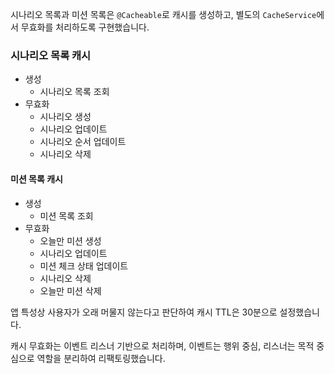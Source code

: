 시나리오 목록과 미션 목록은 `@Cacheable`로 캐시를 생성하고, 별도의 `CacheService`에서 무효화를 처리하도록 구현했습니다.
### 시나리오 목록 캐시
- 생성
	- 시나리오 목록 조회
- 무효화
	- 시나리오 생성
	- 시나리오 업데이트
	- 시나리오 순서 업데이트
	- 시나리오 삭제
#### 미션 목록 캐시
- 생성
	- 미션 목록 조회
- 무효화
	- 오늘만 미션 생성
	- 시나리오 업데이트
	- 미션 체크 상태 업데이트
	- 시나리오 삭제
	- 오늘만 미션 삭제

앱 특성상 사용자가 오래 머물지 않는다고 판단하여 캐시 TTL은 30분으로 설정했습니다.

 캐시 무효화는 이벤트 리스너 기반으로 처리하며, 이벤트는 행위 중심, 리스너는 목적 중심으로 역할을 분리하여 리팩토링했습니다.